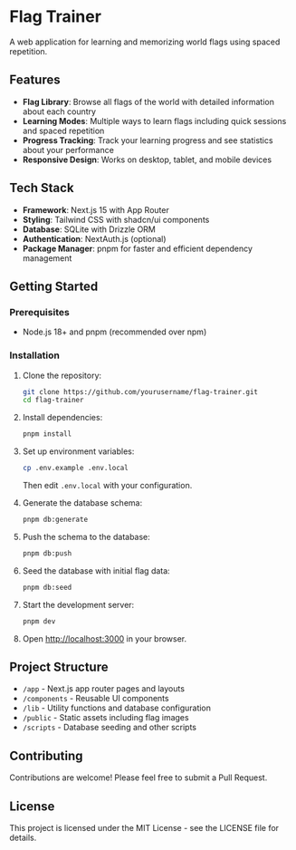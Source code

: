 # Flag Trainer

A web application for learning and memorizing world flags using spaced repetition.

## Features

- **Flag Library**: Browse all flags of the world with detailed information about each country
- **Learning Modes**: Multiple ways to learn flags including quick sessions and spaced repetition
- **Progress Tracking**: Track your learning progress and see statistics about your performance
- **Responsive Design**: Works on desktop, tablet, and mobile devices

## Tech Stack

- **Framework**: Next.js 15 with App Router
- **Styling**: Tailwind CSS with shadcn/ui components
- **Database**: SQLite with Drizzle ORM
- **Authentication**: NextAuth.js (optional)
- **Package Manager**: pnpm for faster and efficient dependency management

## Getting Started

### Prerequisites

- Node.js 18+ and pnpm (recommended over npm)

### Installation

1. Clone the repository:

   ```bash
   git clone https://github.com/yourusername/flag-trainer.git
   cd flag-trainer
   ```

2. Install dependencies:

   ```bash
   pnpm install
   ```

3. Set up environment variables:

   ```bash
   cp .env.example .env.local
   ```

   Then edit `.env.local` with your configuration.

4. Generate the database schema:

   ```bash
   pnpm db:generate
   ```

5. Push the schema to the database:

   ```bash
   pnpm db:push
   ```

6. Seed the database with initial flag data:

   ```bash
   pnpm db:seed
   ```

7. Start the development server:

   ```bash
   pnpm dev
   ```

8. Open [http://localhost:3000](http://localhost:3000) in your browser.

## Project Structure

- `/app` - Next.js app router pages and layouts
- `/components` - Reusable UI components
- `/lib` - Utility functions and database configuration
- `/public` - Static assets including flag images
- `/scripts` - Database seeding and other scripts

## Contributing

Contributions are welcome! Please feel free to submit a Pull Request.

## License

This project is licensed under the MIT License - see the LICENSE file for details.
